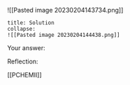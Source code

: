 

![[Pasted image 20230204143734.png]]
```ad-note
title: Solution
collapse:
![[Pasted image 20230204144438.png]]

```

Your answer:

Reflection:

[[PCHEMII]]